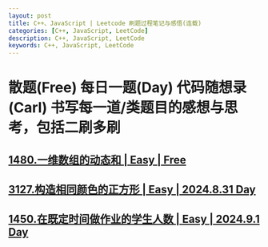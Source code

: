 ```yaml
---
layout: post
title: C++、JavaScript | Leetcode 刷题过程笔记与感悟(连载)
categories: [C++, JavaScript, LeetCode]
description: C++, JavaScript, LeetCode
keywords: C++, JavaScript, LeetCode
---
```


# 散题(Free) 每日一题(Day) 代码随想录(Carl) 书写每一道/类题目的感想与思考，包括二刷多刷

## <a href="https://leetcode.cn/problems/running-sum-of-1d-array/" target="_blank">1480.一维数组的动态和 | Easy | Free</a>


## <a href="https://leetcode.cn/problems/make-a-square-with-the-same-color/" target="_blank">3127.构造相同颜色的正方形 | Easy | 2024.8.31 Day</a>



## <a href="https://leetcode.cn/problems/running-sum-of-1d-array/" target="_blank">1450.在既定时间做作业的学生人数 | Easy | 2024.9.1 Day</a>

